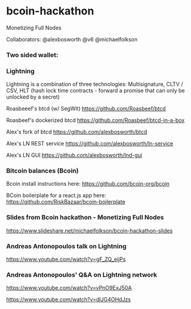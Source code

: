 # bcoin-hackathon

Monetizing Full Nodes

Collaborators: @alexbosworth @v6 @michaelfolkson

### Two sided wallet: 

### Lightning  

Lightning is a combination of three technologies: Multisignature, CLTV / CSV, HLT (hash lock time contracts - forward a promise that can only be unlocked by a secret) 

Roasbeeef's btcd (w/ SegWit) https://github.com/Roasbeef/btcd

Roasbeef's dockerized btcd https://github.com/Roasbeef/btcd-in-a-box

Alex's fork of btcd https://github.com/alexbosworth/btcd

Alex's LN REST service https://github.com/alexbosworth/ln-service

Alex's LN GUI https://github.com/alexbosworth/lnd-gui

### Bitcoin balances (Bcoin)

Bcoin install instructions here: https://github.com/bcoin-org/bcoin

BCoin boilerplate for a react.js app here: https://github.com/RiskBazaar/bcoin-boilerplate

### Slides from Bcoin hackathon - Monetizing Full Nodes

https://www.slideshare.net/michaelfolkson/bcoin-hackathon-slides

### Andreas Antonopoulos talk on Lightning

https://www.youtube.com/watch?v=gF_ZQ_eijPs

### Andreas Antonopoulos' Q&A on Lightning network

https://www.youtube.com/watch?v=vPnO9ExJ50A

https://www.youtube.com/watch?v=dlJG4OHdJzs
